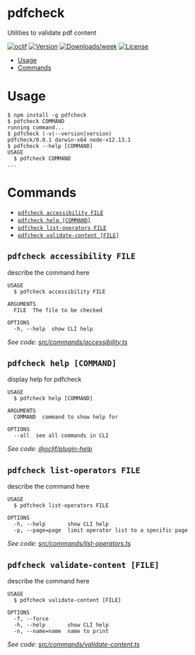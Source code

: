 pdfcheck
========

Utilities to validate pdf content

[![oclif](https://img.shields.io/badge/cli-oclif-brightgreen.svg)](https://oclif.io)
[![Version](https://img.shields.io/npm/v/pdfcheck.svg)](https://npmjs.org/package/pdfcheck)
[![Downloads/week](https://img.shields.io/npm/dw/pdfcheck.svg)](https://npmjs.org/package/pdfcheck)
[![License](https://img.shields.io/npm/l/pdfcheck.svg)](https://github.com/theBenForce/pdfcheck/blob/master/package.json)

<!-- toc -->
* [Usage](#usage)
* [Commands](#commands)
<!-- tocstop -->
# Usage
<!-- usage -->
```sh-session
$ npm install -g pdfcheck
$ pdfcheck COMMAND
running command...
$ pdfcheck (-v|--version|version)
pdfcheck/0.0.1 darwin-x64 node-v12.13.1
$ pdfcheck --help [COMMAND]
USAGE
  $ pdfcheck COMMAND
...
```
<!-- usagestop -->
# Commands
<!-- commands -->
* [`pdfcheck accessibility FILE`](#pdfcheck-accessibility-file)
* [`pdfcheck help [COMMAND]`](#pdfcheck-help-command)
* [`pdfcheck list-operators FILE`](#pdfcheck-list-operators-file)
* [`pdfcheck validate-content [FILE]`](#pdfcheck-validate-content-file)

## `pdfcheck accessibility FILE`

describe the command here

```
USAGE
  $ pdfcheck accessibility FILE

ARGUMENTS
  FILE  The file to be checked

OPTIONS
  -h, --help  show CLI help
```

_See code: [src/commands/accessibility.ts](https://github.com/drg-adaptive/pdfcheck/blob/v0.0.1/src/commands/accessibility.ts)_

## `pdfcheck help [COMMAND]`

display help for pdfcheck

```
USAGE
  $ pdfcheck help [COMMAND]

ARGUMENTS
  COMMAND  command to show help for

OPTIONS
  --all  see all commands in CLI
```

_See code: [@oclif/plugin-help](https://github.com/oclif/plugin-help/blob/v2.2.3/src/commands/help.ts)_

## `pdfcheck list-operators FILE`

describe the command here

```
USAGE
  $ pdfcheck list-operators FILE

OPTIONS
  -h, --help       show CLI help
  -p, --page=page  limit operator list to a specific page
```

_See code: [src/commands/list-operators.ts](https://github.com/drg-adaptive/pdfcheck/blob/v0.0.1/src/commands/list-operators.ts)_

## `pdfcheck validate-content [FILE]`

describe the command here

```
USAGE
  $ pdfcheck validate-content [FILE]

OPTIONS
  -f, --force
  -h, --help       show CLI help
  -n, --name=name  name to print
```

_See code: [src/commands/validate-content.ts](https://github.com/drg-adaptive/pdfcheck/blob/v0.0.1/src/commands/validate-content.ts)_
<!-- commandsstop -->
